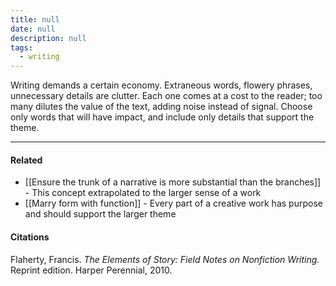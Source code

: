 ```yaml
---
title: null
date: null
description: null
tags:
  - writing
---
```


Writing demands a certain economy. Extraneous words, flowery phrases, unnecessary details are clutter. Each one comes at a cost to the reader; too many dilutes the value of the text, adding noise instead of signal. Choose only words that will have impact, and include only details that support the theme.

---

#### Related

- [[Ensure the trunk of a narrative is more substantial than the branches]] - This concept extrapolated to the larger sense of a work
- [[Marry form with function]] - Every part of a creative work has purpose and should support the larger theme

#### Citations

Flaherty, Francis. _The Elements of Story: Field Notes on Nonfiction Writing._ Reprint edition. Harper Perennial, 2010.

